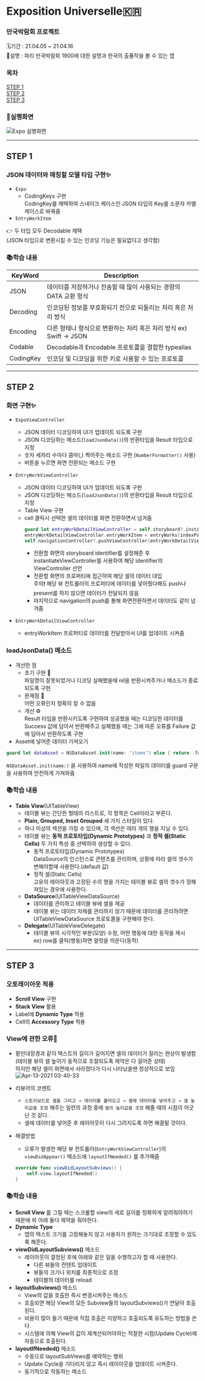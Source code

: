 # Exposition Universelle🇰🇷
### 만국박람회 프로젝트
🗓기간 : 21.04.05 ~ 21.04.16 <br>
📝설명 : 파리 만국박람회 1900에 대한 설명과 한국의 출품작을 볼 수 있는 앱

### 목차
[STEP 1](#step-1) <br>
[STEP 2](#step-2) <br>
[STEP 3](#step-3)

### 📱실행화면
![Expo 실행화면](https://user-images.githubusercontent.com/55755686/115770650-eafaa600-a3e7-11eb-906a-89752c4dcaed.gif)

---

## STEP 1 
### JSON 데이터와 매칭할 모델 타입 구현✨
- ```Expo```
    - CodingKeys 구현
    <br> CodingKey를 채택하여 스네이크 케이스인 JSON 타입의 Key를 소문자 카멜케이스로 바꿔줌
- ```EntryWorkItem```

👉 두 타입 모두 Decodable 채택
<br>(JSON 타입으로 변환시킬 수 있는 인코딩 기능은 필요없다고 생각함)

### 📚학습 내용
|KeyWord|Description|
|---|---|
|JSON|데이터를 저장하거나 전송할 때 많이 사용되는 경량의 DATA 교환 형식|
|Decoding|인코딩된 정보를 부호화되기 전으로 되돌리는 처리 혹은 처리 방식|
|Encoding|다른 형태나 형식으로 변환하는 처리 혹은 처리 방식 ex) Swift → JSON|
|Codable|Decodable과 Encodable 프로토콜을 결합한 typealias|
|CodingKey|인코딩 및 디코딩을 위한 키로 사용할 수 있는 프로토콜|

---

## STEP 2
### 화면 구현✨
- ```ExpoViewController```
    - JSON 데이터 디코딩하여 UI가 업데이트 되도록 구현
    - JSON 디코딩하는 메소드(```loadJsonData()```)의 반환타입을 Result 타입으로 지정
    - 숫자 세자리 수마다 콤마(,) 찍어주는 메소드 구현 (```NumberFormatter()``` 사용)
    - 버튼을 누르면 화면 전환되는 메소드 구현
- ```EntryWorkViewController```
    - JSON 데이터 디코딩하여 UI가 업데이트 되도록 구현
    - JSON 디코딩하는 메소드(```loadJsonData()```)의 반환타입을 Result 타입으로 지정
    - Table View 구현
    - cell 클릭시 선택한 셀의 데이터를 화면 전환하면서 넘겨줌
        <br> 
        ```Swift
        guard let entryWorkDetailViewController = self.storyboard?.instantiateViewController(identifier: "entryWorkDetailVC") as? EntryWorkDetailViewController else { return }
        entryWorkDetailViewController.entryWorkItem = entryWorks[indexPath.row]
        self.navigationController?.pushViewController(entryWorkDetailViewController, animated: true)
        ```
        - 전환할 화면의 storyboard identifier를 설정해준 후 instantiateViewController를 사용하여 해당 identifier의 ViewController 선언
        - 전환할 화면의 프로퍼티에 접근하여 해당 셀의 데이터 대입
        <br> 주의❗️ 해당 뷰 컨트롤러의 프로퍼티에 데이터를 넣어줬다해도 push나 present를 하지 않으면 데이터가 전달되지 않음
        -  마지막으로 navigation의 push를 통해 화면전환하면서 데이터도 같이 넘겨줌

- ```EntryWorkDetailViewController```
    - entryWorkItem 프로퍼티로 데이터를 전달받아서 UI를 업데이트 시켜줌

### loadJsonData() 메소드
- 개선한 점
    - 초기 구현 🌱
    <br> 파일명이 잘못되었거나 디코딩 실패했을때 nil을 반환시켜주거나 메소드가 종료되도록 구현
    - 문제점 📍
    <br> 어떤 오류인지 정확히 알 수 없음
    - 개선 ♻️
    <br> Result 타입을 반환시키도록 구현하여 성공했을 때는 디코딩한 데이터를 Success 값에 담아서 반환해주고 실패했을 때는 그에 따른 오류를 Failure 값에 담아서 반환하도록 구현
- Asset에 넣어준 데이터 가져오기 <br>
```Swift
guard let dataAsset = NSDataAsset.init(name: "items") else { return .failure(.incorrectAssert) }
```
```NSDataAsset.init(name:)``` 을 사용하여 name에 작성한 파일의 데이터를 guard 구문을 사용하여 안전하게 가져와줌

### 📚학습 내용
- **Table View**(UITableView)
    - 테이블 뷰는 간단한 형태의 리스트로, 각 항목은 Cell이라고 부른다.
    - **Plain, Grouped, Inset Grouped** 세 가지 스타일이 있다.
    - 하나 이상의 섹션을 가질 수 있으며, 각 섹션은 여러 개의 행을 지닐 수 있다.
    - 테이블 뷰는 **동적 프로토타입(Dynamic Prototypes)** 과 **정적 셀(Static Cells)** 두 가지 특성 중 선택하여 생성할 수 있다.
        - 동적 프로토타입(Dynamic Prototypes)
        <br> DataSource의 인스턴스로 콘텐츠를 관리하며, 상황에 따라 셀의 갯수가 변해야할때 사용한다.(default 값)
        - 정적 셀(Static Cells)
        <br> 고유의 레이아웃과 고정된 수의 행을 가지는 테이블 뷰로 셀의 갯수가 정해져있는 경우에 사용한다.
    - **DataSource**(UITableViewDataSource)
        - 데이터를 관리하고 테이블 뷰에 셀을 제공
        - 테이블 뷰는 데이터 자체를 관리하지 않기 때문에 데이터를 관리하려면 UITableViewDataSource 프로토콜을 구현해야 한다.
    - **Delegate**(UITableViewDelegate)
        - 테이블 뷰의 시각적인 부분(모양) 수정, 어떤 행동에 대한 동작을 제시 <br> ex) row를 클릭(행동)하면 얼럿을 띄운다(동작)
    
---

## STEP 3
### 오토레이아웃 적용
- **Scroll View** 구현
- **Stack View** 활용
- Label에 **Dynamic Type** 적용
- Cell의 **Accessory Type** 적용

### View에 관한 오류🚨
- 팔만대장경과 같이 텍스트의 길이가 길어지면 셀의 데이터가 잘리는 현상이 발생함 (테이블 뷰의 셀 높이가 동적으로 조절되도록 제약은 다 걸어준 상태) <br> 하지만 해당 셀이 화면에서 사라졌다가 다시 나타났을땐 정상적으로 보임 <br>
![Apr-13-2021 03-40-33](https://user-images.githubusercontent.com/55755686/114444807-3f449f80-9c0a-11eb-83ee-4946a123d478.gif)

- 리뷰어의 코멘트
    - ```스토리보드로 셀을 그리고 → 데이터를 불러오고 → 셀에 데이터를 넣어주고 → 셀 높이값을 조정``` 해주는 일련의 과정 중에 ```셀의 높이값을 조정``` 해줄 때의 시점이 어긋난 것 같다.
    - 셀에 데이터를 넣어준 후 레이아웃이 다시 그려지도록 하면 해결될 것이다.

- 해결방법
    - 오류가 발생한 해당 뷰 컨트롤러(```EntryWorkViewController```)의 ```viewDidAppear()``` 메소드에 ```layoutIfNeeded()``` 를 추가해줌

    ```Swift
    override func viewDidLayoutSubviews() {
        self.view.layoutIfNeeded()
    }
    ```

### 📚학습 내용
- **Scroll View** 를 그릴 때는 스크롤할 view의 세로 길이를 정확하게 알려줘야하기 때문에 위 아래 둘다 제약을 줘야한다.
- **Dynamic Type**
    - 앱의 텍스트 크기를 고정해놓지 않고 사용자가 원하는 크기대로 조정할 수 있도록 해준다.
- **viewDidLayoutSubviews()** 메소드
    - 레이아웃이 결정된 후에 아래와 같은 일을 수행하고자 할 때 사용한다.
        - 다른 뷰들의 컨텐트 업데이트
        - 뷰들의 크기나 위치를 최종적으로 조정
        - 테이블의 데이터를 reload
- **layoutSubviews()** 메소드
    - View의 값을 호출한 즉시 변경시켜주는 메소드
    - 호출되면 해당 View의 모든 Subview들의 layoutSubviews()가 연달아 호출된다.
    - 비용이 많이 들기 때문에 직접 호출은 지양하고 호출되도록 유도하는 방법을 쓴다.
    - 시스템에 의해 View의 값이 재계산되어야하는 적절한 시점(Update Cycle)에 자동으로 호출된다.
- **layoutIfNeeded()** 메소드
    - 수동으로 layoutSubViews를 예약하는 행위
    - Update Cycle을 기다리지 않고 즉시 레이아웃을 업데이트 시켜준다.
    - 동기적으로 작동하는 메소드

